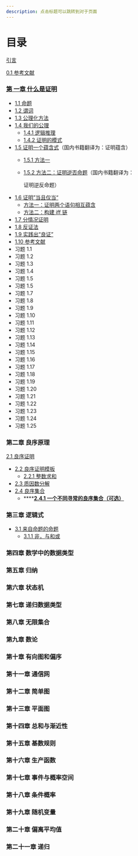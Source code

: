 ```yaml
---
description: 点击标题可以跳转到对于页面
---
```


# 目录

[引言](https://finit-xu.gitbook.io/msc20180606/i-proofs/introduction)

[0.1 参考文献](https://finit-xu.gitbook.io/msc20180606/i-proofs/0.1-references)

### [第 一章 什么是证明  ](https://finit-xu.gitbook.io/msc20180606/proofs/1-what-is-a-proof) <a id="zheng-ming-di-yi-zhang-shen-me-shi-zheng-ming"></a>

* [1.1 命题](https://finit-xu.gitbook.io/msc20180606/i-proofs/1-what-is-a-proof/1.1-propositions)
* [1.2 谓词](https://finit-xu.gitbook.io/msc20180606/proofs/1-what-is-a-proof/1.2-predicates)
* [1.3 公理化方法](https://finit-xu.gitbook.io/msc20180606/proofs/1-what-is-a-proof/1.3-the-axiomatic-method)
* [1.4 我们的公理](https://finit-xu.gitbook.io/msc20180606/proofs/1-what-is-a-proof/1.4-our-axioms)
  * [1.4.1 逻辑推理](https://finit-xu.gitbook.io/msc20180606/i-proofs/1-what-is-a-proof/1.4-our-axioms/1.4.1-logical-deductions)
  * [1.4.2 证明的模式](https://finit-xu.gitbook.io/msc20180606/i-proofs/1-what-is-a-proof/1.4-our-axioms/1.4.2-patterns-of-proof)
* [1.5 证明一个蕴含式](https://finit-xu.gitbook.io/msc20180606/proofs/1-what-is-a-proof/1.5-proving-an-implication)（国内书籍翻译为：证明蕴含）
  * [1.5.1 方法一](https://finit-xu.gitbook.io/msc20180606/i-proofs/1-what-is-a-proof/1.5-proving-an-implication/1.5.1-method-1)
  * [1.5.2 方法二：证明逆否命题](https://finit-xu.gitbook.io/msc20180606/i-proofs/1-what-is-a-proof/1.5-proving-an-implication/1.5.2-method-2-prove-the-contrapositive)（国内书籍翻译为：

    证明逆反命题）
* [1.6 证明”当且仅当“](https://finit-xu.gitbook.io/msc20180606/proofs/1-what-is-a-proof/1.6-proving-an-if-and-only-if)
  * [方法一：证明两个语句相互蕴含](https://finit-xu.gitbook.io/msc20180606/i-proofs/1-what-is-a-proof/1.6-proving-an-if-and-only-if/1.6.1-method-1-prove-each-statement-implies-the-other)
  * [方法二：构建 iff 链](https://finit-xu.gitbook.io/msc20180606/i-proofs/1-what-is-a-proof/1.6-proving-an-if-and-only-if/1.6.2-method-2-construct-a-chain-of-iffs)
* [1.7 分情况证明](https://finit-xu.gitbook.io/msc20180606/proofs/1-what-is-a-proof/1.7-proof-by-cases)
* [1.8 反证法](https://finit-xu.gitbook.io/msc20180606/proofs/1-what-is-a-proof/1.8-proof-by-contradiction)
* [1.9 实践出“良证”](https://finit-xu.gitbook.io/msc20180606/proofs/1-what-is-a-proof/1.9-good-proofs-in-practice)
* [1.10 参考文献](https://finit-xu.gitbook.io/msc20180606/proofs/1-what-is-a-proof/1.10-references)
* 习题 1.1
* 习题 1.2
* 习题 1.3
* 习题 1.4
* 习题 1.5
* 习题 1.5
* 习题 1.7
* 习题 1.8
* 习题 1.9
* 习题 1.10
* 习题 1.11
* 习题 1.12
* 习题 1.13
* 习题 1.14
* 习题 1.15
* 习题 1.16
* 习题 1.17
* 习题 1.18
* 习题 1.19
* 习题 1.20
* 习题 1.21
* 习题 1.22
* 习题 1.23
* 习题 1.24
* 习题 1.25

### 第二章 良序原理 

[2.1 良序证明](https://finit-xu.gitbook.io/msc20180606/i-proofs/2-the-well-ordering-principle/2.1-well-ordering-proofs)

* [2.2 良序证明模板](https://finit-xu.gitbook.io/msc20180606/i-proofs/2-the-well-ordering-principle/2.2-template-for-wop-proofs)
  * [2.2.1 整数求和](https://finit-xu.gitbook.io/msc20180606/i-proofs/2-the-well-ordering-principle/2.2-template-for-wop-proofs/2.2.1-summing-the-integers)
* [2.3 质因数分解](https://finit-xu.gitbook.io/msc20180606/i-proofs/2-the-well-ordering-principle/2.3-factoring-into-primes)
* [2.4 良序集合](https://finit-xu.gitbook.io/msc20180606/i-proofs/2-the-well-ordering-principle/2.4-well-ordered-sets)
  * \*\*\*\*[**2.4.1 一个不同寻常的良序集合（可选）**](https://finit-xu.gitbook.io/msc20180606/i-proofs/2-the-well-ordering-principle/2.4-well-ordered-sets/2.4.1-a-differentwell-ordered-set-optional)

### 第三章 逻辑式 

* [3.1 来自命题的命题](https://finit-xu.gitbook.io/msc20180606/i-proofs/3-logical-formulas/3.1-propositions-from-propositions)
  * [3.1.1 非，与和或](https://finit-xu.gitbook.io/msc20180606/i-proofs/3-logical-formulas/3.1-propositions-from-propositions/3.1.1-not-and-and-or)

### 第四章 数学中的数据类型 

### 第五章 归纳 

### 第六章 状态机

### 第七章 递归数据类型 

### 第八章 无限集合

### 第九章 数论

### 第十章 有向图和偏序 

### 第十一章 通信网

### 第十二章 简单图 

### 第十三章 平面图 

### 第十四章 总和与渐近性 

### 第十五章 基数规则 

### 第十六章 生产函数 

### 第十七章 事件与概率空间 

### 第十八章 条件概率 

### 第十九章 随机变量 

### 第二十章 偏离平均值 

### 第二十一章 递归

